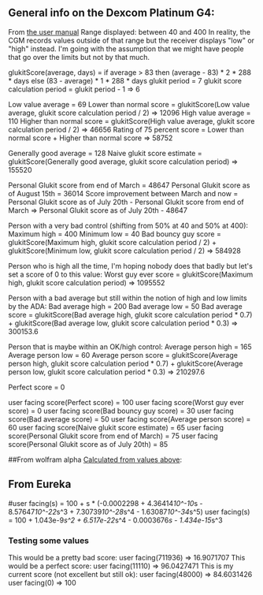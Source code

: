 ## General info on the Dexcom Platinum G4:
From [the user manual](http://www.dexcom.com/sites/dexcom.com/files/LBL-011119_Rev_07_User's_Guide,_G4_US.pdf)
Range displayed: between 40 and 400
In reality, the CGM records values outside of that range but the receiver displays "low" or "high" instead. I'm going with the assumption that we might have people
that go over the limits but not by that much. 

glukitScore(average, days) = if average > 83 then (average - 83) * 2 * 288 * days else (83 - average) * 1 * 288 * days
glukit period = 7
glukit score calculation period = glukit period - 1 => 6

Low value average = 69
Lower than normal score = glukitScore(Low value average, glukit score calculation period / 2) => 12096
High value average = 110
Higher than normal score = glukitScore(High value average, glukit score calculation period / 2) => 46656
Rating of 75 percent score = Lower than normal score + Higher than normal score => 58752

Generally good average = 128
Naive glukit score estimate = glukitScore(Generally good average, glukit score calculation period) => 155520

Personal Glukit score from end of March = 48647
Personal Glukit score as of August 15th = 36014
Score improvement between March and now = Personal Glukit score as of July 20th - Personal Glukit score from end of March => Personal Glukit score as of July 20th - 48647

Person with a very bad control (shifting from 50% at 40 and 50% at 400): 
Maximum high = 400
Minimum low = 40
Bad bouncy guy score = glukitScore(Maximum high, glukit score calculation period / 2) + glukitScore(Minimum low, glukit score calculation period / 2) => 584928

Person who is high all the time, I'm hoping nobody does that badly but let's set a score of 0 to this value:
Worst guy ever score = glukitScore(Maximum high, glukit score calculation period) => 1095552

Person with a bad average but still within the notion of high and low limits by the ADA:
Bad average high = 200
Bad average low = 50
Bad average score = glukitScore(Bad average high, glukit score calculation period * 0.7) + glukitScore(Bad average low, glukit score calculation period * 0.3) => 300153.6

Person that is maybe within an OK/high control:
Average person high = 165
Average person low = 60
Average person score = glukitScore(Average person high, glukit score calculation period * 0.7) + glukitScore(Average person low, glukit score calculation period * 0.3) => 210297.6

Perfect score = 0

user facing score(Perfect score) = 100
user facing score(Worst guy ever score) = 0
user facing score(Bad bouncy guy score) = 30
user facing score(Bad average score) = 50
user facing score(Average person score) = 60
user facing score(Naive glukit score estimate) = 65
user facing score(Personal Glukit score from end of March) = 75
user facing score(Personal Glukit score as of July 20th) = 85

##From wolfram alpha
[Calculated from values above](http://www.wolframalpha.com/input/?i=InterpolatingPolynomial%28%7B%7B0%2C+100%7D%2C+%7B88120%2C+83%7D%2C+%7B137088%2C+75%7D%2C+%7B362880%2C+65%7D%2C+%7B500000%2C+60%7D%2C+%7B1000000%2C+50%7D%2C+%7B5000000%2C+30%7D%2C%7B10000000%2C+0%7D%7D%2C+x%29):

## From Eureka
#user facing(s) = 100 + s * (-0.0002298 + 4.36414*10^-10*s - 8.57647*10^-22*s^3 + 7.30739*10^-28*s^4 - 1.63087*10^-34*s^5)
user facing(s) = 100 + 1.043e-9*s^2 + 6.517e-22*s^4 - 0.0003676*s - 1.434e-15*s^3

### Testing some values
This would be a pretty bad score:
user facing(711936) => 16.9071707
This would be a perfect score:
user facing(11110) => 96.0427471
This is my current score (not excellent but still ok):
user facing(48000) => 84.6031426
user facing(0) => 100
